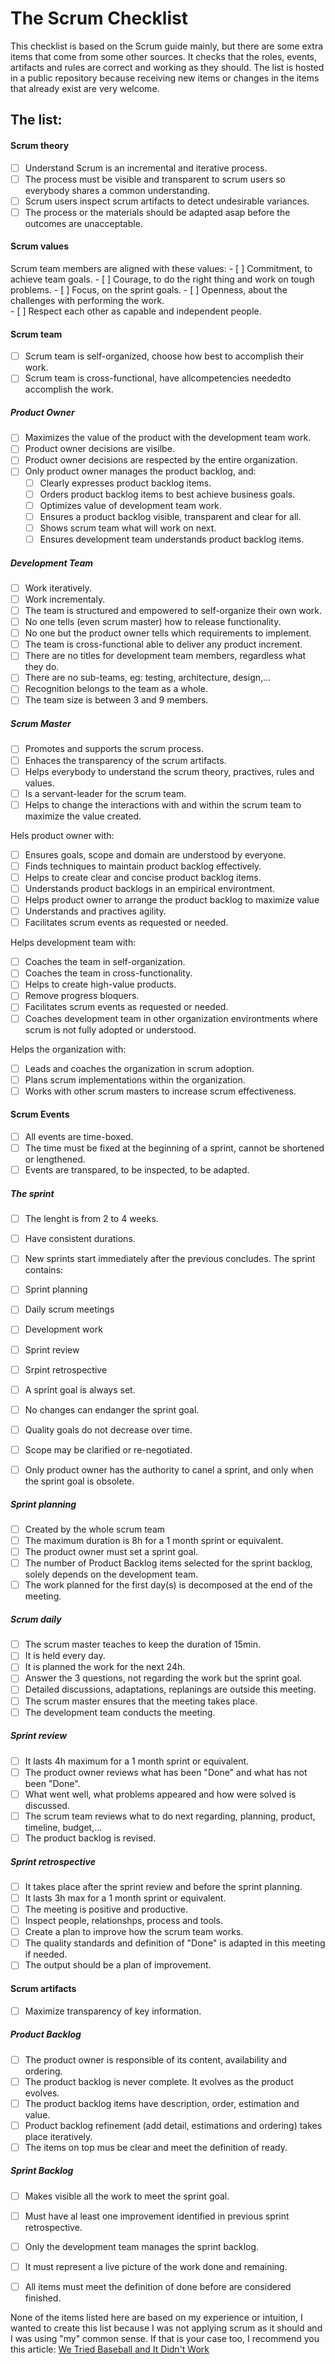 # The Scrum Checklist

This checklist is based on the Scrum guide mainly, but there are some extra items that come from some other sources. It checks that the roles, events, artifacts and rules are correct and working as they should.
The list is hosted in a public repository because receiving new items or changes in the items that already exist are very welcome.


## The list:

#### Scrum theory

- [ ] Understand Scrum is an incremental and iterative process.
- [ ] The process must be visible and transparent to scrum users so everybody shares a common understanding.
- [ ] Scrum users inspect scrum artifacts to detect undesirable variances.
- [ ] The process or the materials should be adapted asap before the outcomes are unacceptable.

#### Scrum values
Scrum team members are aligned with these values:
	- [ ] Commitment, to achieve team goals.
	- [ ] Courage, to do the right thing and work on tough problems.
	- [ ] Focus, on the sprint goals.
	- [ ] Openness, about the challenges with performing the work.  
	- [ ] Respect each other as capable and independent people.

#### Scrum team
- [ ] Scrum team is self-organized, choose how best to accomplish their work.
- [ ] Scrum team is cross-functional, have allcompetencies neededto accomplish the work.

##### Product Owner
- [ ] Maximizes the value of the product with the development team work.
- [ ] Product owner decisions are visilbe.
- [ ] Product owner decisions are respected by the entire organization.
- [ ] Only product owner manages the product backlog, and:
	- [ ] Clearly expresses product backlog items.
	- [ ] Orders product backlog items to best achieve business goals.
	- [ ] Optimizes value of development team work.
	- [ ] Ensures a product backlog visible, transparent and clear for all.
	- [ ] Shows scrum team what will work on next.
	- [ ] Ensures development team understands product backlog items.

##### Development Team
- [ ] Work iteratively.
- [ ] Work incrementaly.
- [ ] The team is structured and empowered to self-organize their own work.
- [ ] No one tells (even scrum master) how to release functionality.
- [ ] No one but the product owner tells which requirements to implement.
- [ ] The team is cross-functional able to deliver any product increment.
- [ ] There are no titles for development team members, regardless what they do.
- [ ] There are no sub-teams, eg: testing, architecture, design,... 
- [ ] Recognition belongs to the team as a whole.
- [ ] The team size is between 3 and 9 members.

##### Scrum Master
- [ ] Promotes and supports the scrum process.
- [ ] Enhaces the transparency of the scrum artifacts. 
- [ ] Helps everybody to understand the scrum theory, practives, rules and values.
- [ ] Is a servant-leader for the scrum team.
- [ ] Helps to change the interactions with and within the scrum team to maximize the value created.

Hels product owner with:
- [ ] Ensures goals, scope and domain are understood by everyone.
- [ ] Finds techniques to maintain product backlog effectively.
- [ ] Helps to create clear and concise product backlog items.
- [ ] Understands product backlogs in an empirical environtment.
- [ ] Helps product owner to arrange the product backlog to maximize value
- [ ] Understands and practives agility.
- [ ] Facilitates scrum events as requested or needed.

Helps development team with:
- [ ] Coaches the team in self-organization.
- [ ] Coaches the team in cross-functionality.
- [ ] Helps to create high-value products.
- [ ] Remove progress bloquers.
- [ ] Facilitates scrum events as requested or needed.
- [ ] Coaches development team in other organization environtments where scrum is not fully adopted or understood. 

Helps the organization with:
- [ ] Leads and coaches the organization in scrum adoption.
- [ ] Plans scrum implementations within the organization.
- [ ] Works with other scrum masters to increase scrum effectiveness.

#### Scrum Events
- [ ] All events are time-boxed.
- [ ] The time must be fixed at the beginning of a sprint, cannot be shortened or lengthened.
- [ ] Events are transpared, to be inspected, to be adapted.
##### The sprint
- [ ] The lenght is from 2 to 4 weeks.
- [ ] Have consistent durations.
- [ ] New sprints start immediately after the previous concludes.
The sprint contains:
- [ ] Sprint planning
- [ ] Daily scrum meetings
- [ ] Development work
- [ ] Sprint review
- [ ] Srpint retrospective


- [ ] A sprint goal is always set.
- [ ] No changes can endanger the sprint goal.
- [ ] Quality goals do not decrease over time.
- [ ] Scope may be clarified or re-negotiated.
- [ ] Only product owner has the authority to canel a sprint, and only when the sprint goal is obsolete.

##### Sprint planning
- [ ] Created by the whole scrum team
- [ ] The maximum duration is 8h for a 1 month sprint or equivalent.
- [ ] The product owner must set a sprint goal.
- [ ] The number of Product Backlog items selected for the sprint backlog, solely depends on the development team.
- [ ] The work planned for the first day(s) is decomposed at the end of the meeting.

##### Scrum daily
- [ ] The scrum master teaches to keep the duration of 15min.
- [ ] It is held every day.
- [ ] It is planned the work for the next 24h.
- [ ] Answer the 3 questions, not regarding the work but the sprint goal.
- [ ] Detailed discussions, adaptations, replanings are outside this meeting.
- [ ] The scrum master ensures that the meeting takes place.
- [ ] The development team conducts the meeting.

##### Sprint review
- [ ] It lasts 4h maximum for a 1 month sprint or equivalent.
- [ ] The product owner reviews what has been "Done" and what has not been "Done".
- [ ] What went well, what problems appeared and how were solved is discussed.
- [ ] The scrum team reviews what to do next regarding, planning, product, timeline, budget,...
- [ ] The product backlog is revised.

##### Sprint retrospective
- [ ] It takes place after the sprint review and before the sprint planning.
- [ ] It lasts 3h max for a 1 month sprint or equivalent.
- [ ] The meeting is positive and productive.
- [ ] Inspect people, relationshps, process and tools.
- [ ] Create a plan to improve how the scrum team works.
- [ ] The quality standards and definition of "Done" is adapted in this meeting if needed.
- [ ] The output should be a plan of improvement.

#### Scrum artifacts
- [ ] Maximize transparency of key information. 

##### Product Backlog
- [ ] The product owner is responsible of its content, availability and ordering.
- [ ] The product backlog is never complete. It evolves as the product evolves.
- [ ] The product backlog items have description, order, estimation and value.
- [ ] Product backlog refinement (add detail, estimations and ordering) takes place iteratively.
- [ ] The items on top mus be clear and meet the definition of ready.

##### Sprint Backlog
- [ ] Makes visible all the work to meet the sprint goal.
- [ ] Must have al least one improvement identified in previous sprint retrospective. 
- [ ] Only the development team manages the sprint backlog.
- [ ] It must represent a live picture of the work done and remaining.
- [ ] All items must meet the definition of done before are considered finished.


None of the items listed here are based on my experience or intuition, I wanted to create this list because I was not applying scrum as it should and I was using "my" common sense. If that is your case too, I recommend you this article: [We Tried Baseball and It Didn't Work](https://ronjeffries.com/xprog/articles/jatbaseball/)

